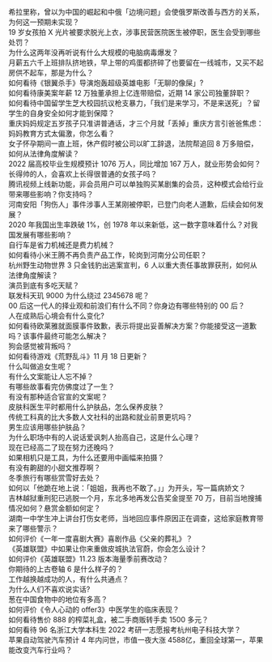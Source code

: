 希拉里称，曾以为中国的崛起和中俄「边境问题」会使俄罗斯改善与西方的关系，为何这一预期未实现？  
19 岁女孩拍 X 光片被要求脱光上衣，涉事民营医院医生被停职，医生会受到哪些处罚？  
为什么这两年没再听说有什么大规模的电脑病毒爆发？  
月薪五六千上班排队挤地铁，早上带的鸡蛋都挤碎了也要留在一线城市，又买不起房供不起车，那是为什么？  
如何看待《银翼杀手》导演炮轰超级英雄电影「无聊的像屎」?  
如何看待康美案年薪 12 万独董承担上亿连带赔偿，近期 14 家公司独董辞职？  
如何看待中国留学生芝大校园抗议枪支暴力，「我们是来学习，不是来送死」？留学生的自身安全如何才能到保障？  
重庆妈妈规定五岁孩子只准讲普通话，才三个月就「丢掉」重庆方言引爸爸焦虑：妈妈教育方式太偏激，你怎么看？  
女子怀孕期间一直上班，休产假时被公司以旷工辞退，法院帮追回 8 万多赔偿，如何从法律角度解读？  
2022 届高校毕业生规模预计 1076 万人，同比增加 167 万人，就业形势会如何？  
长得帅的人，会喜欢上长得很普通的女孩子吗？  
腾讯视频上线新功能，非会员用户可以单独购买某剧集的会员，这种模式会给行业带来哪些影响？你支持吗？  
河南安阳「狗伤人」事件涉事人王某刚被停职，已登门向老人道歉，后续会如何发展？  
2020 年我国出生率跌破 1%，创 1978 年以来新低，这一数字意味着什么？对我国发展有哪些影响？  
自行车是省力机械还是费力机械？  
如何看待小米王腾不再负责产品工作，轮岗到河南分公司任职？  
杭州野生动物世界 3 只金钱豹出逃案宣判，6 人以重大责任事故罪获刑，如何从法律角度解读？  
演员到底有多吃天赋？  
联发科天玑 9000 为什么绕过 2345678 呢？  
00 后这一代人的择业观和前浪们有什么不同？你身边有哪些特别的 00 后？  
人在成熟后心境会有什么变化?  
如何看待欧莱雅就面膜事件致歉，表示将提出妥善解决方案？你能接受这一道歉吗？该事件最终可能怎么解决？  
狗会感觉被背叛吗？  
如何看待游戏《荒野乱斗》11 月 18 日更新？  
什么叫做追女生呢？  
有什么文案能让人忘不掉？  
有哪些故事看完仿佛度过了一生？  
有没有那种适合官宣的文案呢？  
皮肤科医生平时都用什么护肤品，怎么保养皮肤？  
传统工科真的比大多数人文社科的出路和就业前景更坑吗？  
男生应该用哪些护肤品？  
为什么职场中有的人说话爱讽刺人抬高自己，这是什么心理？  
现在已经高二了现在努力还晚吗？  
如果相机只是工具，为什么还要用中画幅来拍摄？  
有没有齁甜的小甜文推荐啊？  
冬季旅行有哪些赏雪好去处？  
如何以「他跪在地上说：「姐姐，我再也不敢了。」」为开头，写一篇病娇文？  
吉林越狱重刑犯已逃脱一个月，东北多地再发公告奖金提至 70 万，目前当地搜捕情况如何？悬赏金额如何定？  
湖南一中学生冲上讲台打伤女老师，当地回应事件原因正在调查，这给家庭教育带来了哪些警示？  
如何评价《一年一度喜剧大赛》喜剧作品《父亲的葬礼》？  
《英雄联盟》中如果让你来重做皮城执法官蔚，你会怎么设计？  
如何评价《英雄联盟》11.23 版本海量季前赛改动？  
你期待的上古卷轴 6 是什么样子的？  
工作越换越成功的人，有什么共通点？  
为什么人们不喜欢说实话?  
葱在中国食物中的地位有多高？  
如何评价《令人心动的 offer3》中医学生的临床表现？  
如何看待售价 888 的榨菜礼盒，被二手商贩转手卖 1500 多元？  
如何看待 96 名浙江大学本科生 2022 考研一志愿报考杭州电子科技大学？  
苹果自动驾驶汽车预计 4 年内问世，市值一夜大涨 4588 ​亿，重回全球第一，苹果能改变汽车行业吗？  
